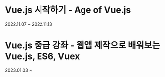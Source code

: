 # Vue.js 시작하기 - Age of Vue.js

2022.11.07 ~ 2022.11.13

# Vue.js 중급 강좌 - 웹앱 제작으로 배워보는 Vue.js, ES6, Vuex

2023.01.03 ~
